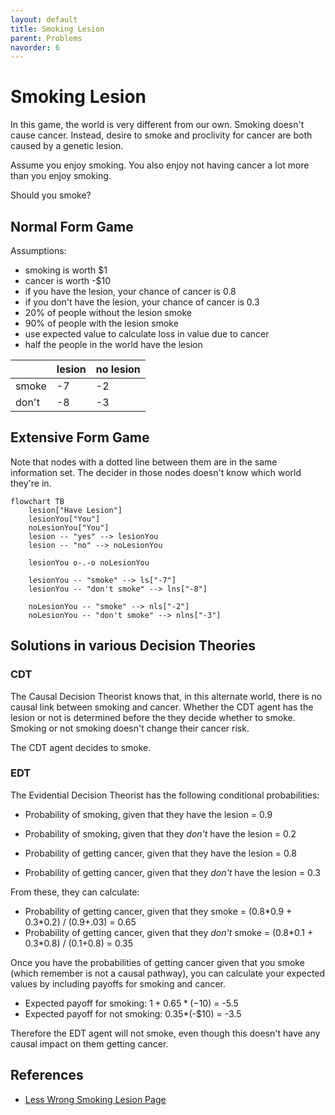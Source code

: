 ```yaml
---
layout: default
title: Smoking Lesion
parent: Problems
navorder: 6
---
```


# Smoking Lesion

In this game, the world is very different from our own. Smoking doesn't cause cancer. Instead, desire to smoke and proclivity for cancer are both caused by a genetic lesion.

Assume you enjoy smoking. You also enjoy not having cancer a lot more than you enjoy smoking.

Should you smoke?

## Normal Form Game

Assumptions:
* smoking is worth $1
* cancer is worth -$10
* if you have the lesion, your chance of cancer is 0.8
* if you don't have the lesion, your chance of cancer is 0.3
* 20% of people without the lesion smoke
* 90% of people with the lesion smoke
* use expected value to calculate loss in value due to cancer
* half the people in the world have the lesion

| | lesion | no lesion |
|---|---|---|
| smoke | -7 | -2 |
| don't  | -8 | -3 |

## Extensive Form Game

Note that nodes with a dotted line between them are in the same information set. The decider in those nodes doesn't know which world they're in.

```mermaid
flowchart TB
	lesion["Have Lesion"]
	lesionYou["You"]
	noLesionYou["You"]
	lesion -- "yes" --> lesionYou
	lesion -- "no" --> noLesionYou
	
	lesionYou o-.-o noLesionYou

	lesionYou -- "smoke" --> ls["-7"]
	lesionYou -- "don't smoke" --> lns["-8"]

	noLesionYou -- "smoke" --> nls["-2"]
	noLesionYou -- "don't smoke" --> nlns["-3"]
```

## Solutions in various Decision Theories

### CDT

The Causal Decision Theorist knows that, in this alternate world, there is no causal link between smoking and cancer. Whether the CDT agent has the lesion or not is determined before the they decide whether to smoke. Smoking or not smoking doesn't change their cancer risk.

The CDT agent decides to smoke.

### EDT

The Evidential Decision Theorist has the following conditional probabilities:

* Probability of smoking, given that they have the lesion = 0.9
* Probability of smoking, given that they _don't_ have the lesion = 0.2

* Probability of getting cancer, given that they have the lesion = 0.8
* Probability of getting cancer, given that they _don't_ have the lesion = 0.3

From these, they can calculate:

* Probability of getting cancer, given that they smoke = (0.8\*0.9 + 0.3\*0.2) / (0.9+.03) = 0.65
* Probability of getting cancer, given that they _don't_ smoke = (0.8\*0.1 + 0.3\*0.8) / (0.1+0.8) = 0.35

Once you have the probabilities of getting cancer given that you smoke (which remember is not a causal pathway), you can calculate your expected values by including payoffs for smoking and cancer.

* Expected payoff for smoking: $1 + 0.65*(-$10) = -5.5
* Expected payoff for not smoking: 0.35*(-$10) = -3.5

Therefore the EDT agent will not smoke, even though this doesn't have any causal impact on them getting cancer.

## References

* [Less Wrong Smoking Lesion Page](https://www.lesswrong.com/tag/smoking-lesion)
